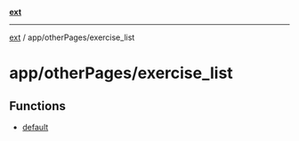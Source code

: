[**ext**](../../../README.md)

***

[ext](../../../README.md) / app/otherPages/exercise\_list

# app/otherPages/exercise\_list

## Functions

- [default](functions/default.md)
